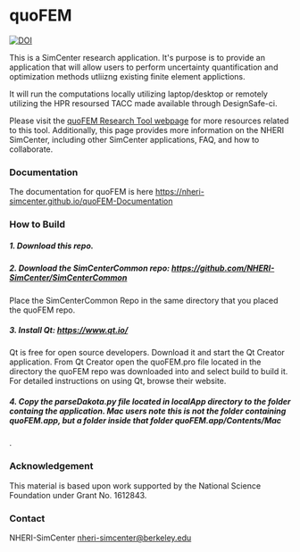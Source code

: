 # quoFEM

[![DOI](https://zenodo.org/badge/DOI/10.5281/zenodo.3466061.svg)](https://doi.org/10.5281/zenodo.3466061)


This is a SimCenter research application. It's purpose is to provide
an application that will allow users to perform uncertainty
quantification and optimization methods utliizng existing finite
element applictions.

It will run the computations locally utilizing laptop/desktop or
remotely utilizing the HPR resoursed TACC made available through DesignSafe-ci.

Please visit the [quoFEM Research Tool webpage](https://simcenter.designsafe-ci.org/research-tools/quofem-application/)
for more resources related to this tool. Additionally, this page
provides more information on the NHERI SimCenter, including other SimCenter
applications, FAQ, and how to collaborate.

### Documentation

The documentation for quoFEM is here https://nheri-simcenter.github.io/quoFEM-Documentation 

### How to Build
##### 1. Download this repo.

##### 2. Download the SimCenterCommon repo: https://github.com/NHERI-SimCenter/SimCenterCommon

Place the SimCenterCommon Repo in the same directory that you placed the quoFEM repo.

##### 3. Install Qt: https://www.qt.io/

Qt is free for open source developers. Download it and start the Qt Creator application. From Qt Creator open the quoFEM.pro file located in the directory the quoFEM repo was downloaded into and select build to build it. For detailed instructions on using Qt, browse their website.

##### 4. Copy the parseDakota.py file located in localApp directory to the folder containg the application. Mac users note this is not the folder containing quoFEM.app, but a folder inside that folder quoFEM.app/Contents/Mac
.
### Acknowledgement

This material is based upon work supported by the National Science Foundation under Grant No. 1612843.

### Contact

NHERI-SimCenter nheri-simcenter@berkeley.edu

